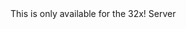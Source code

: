 <function name="ReadBitCoordBits" parent="bf_read" type="classfunc">
	<description>
		<note>
			This is only available for the 32x!
		</note>
		<added version="0.4"></added>
	</description>
	<realm>Server</realm>
	<rets>
		<ret name="value" type="number"></ret>
	</rets>
</function>